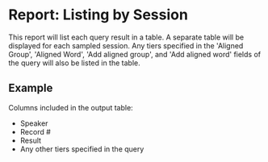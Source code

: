# Report: Listing by Session

This report will list each query result in a table. A separate table will be displayed for each sampled session. Any tiers specified in the 'Aligned Group', 'Aligned Word', 'Add aligned group', and 'Add aligned word' fields of the query will also be listed in the table.

## Example

Columns included in the output table:

 * Speaker
 * Record #
 * Result
 * Any other tiers specified in the query
